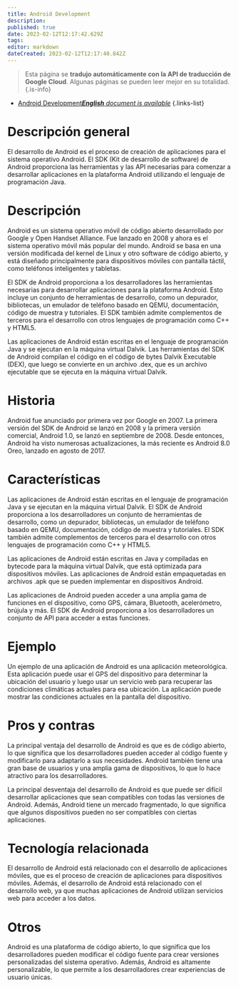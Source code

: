 ```yaml
---
title: Android Development
description: 
published: true
date: 2023-02-12T12:17:42.629Z
tags: 
editor: markdown
dateCreated: 2023-02-12T12:17:40.842Z
---
```


> Esta página se **tradujo automáticamente con la API de traducción de Google Cloud**.
Algunas páginas se pueden leer mejor en su totalidad.{.is-info}



- [Android Development***English** document is available*](/en/Knowledge-base/Dictionary/android-development)
{.links-list}


# Descripción general
El desarrollo de Android es el proceso de creación de aplicaciones para el sistema operativo Android. El SDK (Kit de desarrollo de software) de Android proporciona las herramientas y las API necesarias para comenzar a desarrollar aplicaciones en la plataforma Android utilizando el lenguaje de programación Java.

# Descripción
Android es un sistema operativo móvil de código abierto desarrollado por Google y Open Handset Alliance. Fue lanzado en 2008 y ahora es el sistema operativo móvil más popular del mundo. Android se basa en una versión modificada del kernel de Linux y otro software de código abierto, y está diseñado principalmente para dispositivos móviles con pantalla táctil, como teléfonos inteligentes y tabletas.

El SDK de Android proporciona a los desarrolladores las herramientas necesarias para desarrollar aplicaciones para la plataforma Android. Esto incluye un conjunto de herramientas de desarrollo, como un depurador, bibliotecas, un emulador de teléfono basado en QEMU, documentación, código de muestra y tutoriales. El SDK también admite complementos de terceros para el desarrollo con otros lenguajes de programación como C++ y HTML5.

Las aplicaciones de Android están escritas en el lenguaje de programación Java y se ejecutan en la máquina virtual Dalvik. Las herramientas del SDK de Android compilan el código en el código de bytes Dalvik Executable (DEX), que luego se convierte en un archivo .dex, que es un archivo ejecutable que se ejecuta en la máquina virtual Dalvik.

# Historia
Android fue anunciado por primera vez por Google en 2007. La primera versión del SDK de Android se lanzó en 2008 y la primera versión comercial, Android 1.0, se lanzó en septiembre de 2008. Desde entonces, Android ha visto numerosas actualizaciones, la más reciente es Android 8.0 Oreo, lanzado en agosto de 2017.

# Características
Las aplicaciones de Android están escritas en el lenguaje de programación Java y se ejecutan en la máquina virtual Dalvik. El SDK de Android proporciona a los desarrolladores un conjunto de herramientas de desarrollo, como un depurador, bibliotecas, un emulador de teléfono basado en QEMU, documentación, código de muestra y tutoriales. El SDK también admite complementos de terceros para el desarrollo con otros lenguajes de programación como C++ y HTML5.

Las aplicaciones de Android están escritas en Java y compiladas en bytecode para la máquina virtual Dalvik, que está optimizada para dispositivos móviles. Las aplicaciones de Android están empaquetadas en archivos .apk que se pueden implementar en dispositivos Android.

Las aplicaciones de Android pueden acceder a una amplia gama de funciones en el dispositivo, como GPS, cámara, Bluetooth, acelerómetro, brújula y más. El SDK de Android proporciona a los desarrolladores un conjunto de API para acceder a estas funciones.

# Ejemplo
Un ejemplo de una aplicación de Android es una aplicación meteorológica. Esta aplicación puede usar el GPS del dispositivo para determinar la ubicación del usuario y luego usar un servicio web para recuperar las condiciones climáticas actuales para esa ubicación. La aplicación puede mostrar las condiciones actuales en la pantalla del dispositivo.

# Pros y contras
La principal ventaja del desarrollo de Android es que es de código abierto, lo que significa que los desarrolladores pueden acceder al código fuente y modificarlo para adaptarlo a sus necesidades. Android también tiene una gran base de usuarios y una amplia gama de dispositivos, lo que lo hace atractivo para los desarrolladores.

La principal desventaja del desarrollo de Android es que puede ser difícil desarrollar aplicaciones que sean compatibles con todas las versiones de Android. Además, Android tiene un mercado fragmentado, lo que significa que algunos dispositivos pueden no ser compatibles con ciertas aplicaciones.

# Tecnología relacionada
El desarrollo de Android está relacionado con el desarrollo de aplicaciones móviles, que es el proceso de creación de aplicaciones para dispositivos móviles. Además, el desarrollo de Android está relacionado con el desarrollo web, ya que muchas aplicaciones de Android utilizan servicios web para acceder a los datos.

# Otros
Android es una plataforma de código abierto, lo que significa que los desarrolladores pueden modificar el código fuente para crear versiones personalizadas del sistema operativo. Además, Android es altamente personalizable, lo que permite a los desarrolladores crear experiencias de usuario únicas.